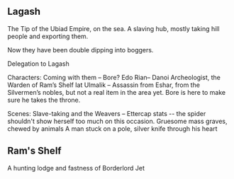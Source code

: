 ## Lagash

The Tip of the Ubiad Empire, on the sea. A slaving hub, mostly taking hill people and exporting them. 

Now they have been double dipping into boggers.

Delegation to Lagash

Characters:
Coming with them – Bore?
Edo Rian– Danoi Archeologist, the Warden of Ram’s Shelf
Iat Ulmalik – Assassin from Eshar, from the Silvermen’s nobles, but not a real item in the area yet. Bore is here to make sure he takes the throne.

Scenes:
Slave-taking and the Weavers – Ettercap stats -- the spider shouldn't show herself too much on this occasion.
Gruesome mass graves, chewed by animals
A man stuck on a pole, silver knife through his heart

## Ram's Shelf

A hunting lodge and fastness of Borderlord Jet 
